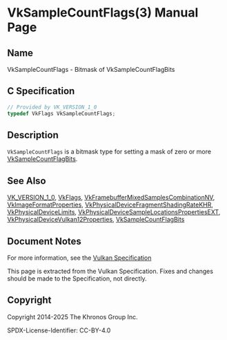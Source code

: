 # VkSampleCountFlags(3) Manual Page

## Name

VkSampleCountFlags - Bitmask of VkSampleCountFlagBits



## [](#_c_specification)C Specification

```c++
// Provided by VK_VERSION_1_0
typedef VkFlags VkSampleCountFlags;
```

## [](#_description)Description

`VkSampleCountFlags` is a bitmask type for setting a mask of zero or more [VkSampleCountFlagBits](https://registry.khronos.org/vulkan/specs/latest/man/html/VkSampleCountFlagBits.html).

## [](#_see_also)See Also

[VK\_VERSION\_1\_0](https://registry.khronos.org/vulkan/specs/latest/man/html/VK_VERSION_1_0.html), [VkFlags](https://registry.khronos.org/vulkan/specs/latest/man/html/VkFlags.html), [VkFramebufferMixedSamplesCombinationNV](https://registry.khronos.org/vulkan/specs/latest/man/html/VkFramebufferMixedSamplesCombinationNV.html), [VkImageFormatProperties](https://registry.khronos.org/vulkan/specs/latest/man/html/VkImageFormatProperties.html), [VkPhysicalDeviceFragmentShadingRateKHR](https://registry.khronos.org/vulkan/specs/latest/man/html/VkPhysicalDeviceFragmentShadingRateKHR.html), [VkPhysicalDeviceLimits](https://registry.khronos.org/vulkan/specs/latest/man/html/VkPhysicalDeviceLimits.html), [VkPhysicalDeviceSampleLocationsPropertiesEXT](https://registry.khronos.org/vulkan/specs/latest/man/html/VkPhysicalDeviceSampleLocationsPropertiesEXT.html), [VkPhysicalDeviceVulkan12Properties](https://registry.khronos.org/vulkan/specs/latest/man/html/VkPhysicalDeviceVulkan12Properties.html), [VkSampleCountFlagBits](https://registry.khronos.org/vulkan/specs/latest/man/html/VkSampleCountFlagBits.html)

## [](#_document_notes)Document Notes

For more information, see the [Vulkan Specification](https://registry.khronos.org/vulkan/specs/latest/html/vkspec.html#VkSampleCountFlags)

This page is extracted from the Vulkan Specification. Fixes and changes should be made to the Specification, not directly.

## [](#_copyright)Copyright

Copyright 2014-2025 The Khronos Group Inc.

SPDX-License-Identifier: CC-BY-4.0